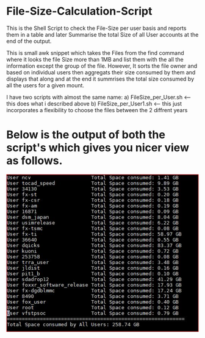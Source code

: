 # File-Size-Calculation-Script
This is the Shell Script to check the File-Size per user basis and reports them in a table and later Summarise the total Size of all User accounts at the end of the output.

This is small awk snippet which takes the Files from the find command where it looks the file Size more than 1MB and list them with the all the information except the group of the file. However, It sorts the file owner and based on individual users then aggregats their size consumed by them and displays that along and at the end it summrises the total size consumed by all the users for a given mount.

I have two scripts with almost the same name:
a) FileSize_per_User.sh  <-- this does what i described above
b) FileSize_per_User1.sh <-- this just incorporates a flexibility to choose the files between the 2 diffrent years 
 
# Below is the output of both the script's which gives you nicer view as follows.
![](File_Size.JPG)

